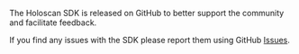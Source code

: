 The Holoscan SDK is released on GitHub to better support the community and facilitate feedback.

If you find any issues with the SDK please report them using GitHub [Issues](https://github.com/nvidia-holoscan/holoscan-sdk/issues).
